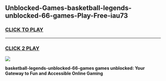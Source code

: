 
## Unblocked-Games-basketball-legends-unblocked-66-games-Play-Free-iau73
<h3>
<a href="https://premium76.site?title=basketball-legends-unblocked-66-games&ref=22A">CLICK TO PLAY</a></h3>
<hr>

<h3>
<a href="https://premium76.site?title=basketball-legends-unblocked-66-games&ref=22A">CLICK 2 PLAY</a>
  
</h3>

<a href="https://premium76.site?title=basketball-legends-unblocked-66-games&ref=22A"><img src="https://clearcache.store/games.png"></a>


**basketball-legends-unblocked-66-games games unblocked: Your Gateway to Fun and Accessible Online Gaming**
